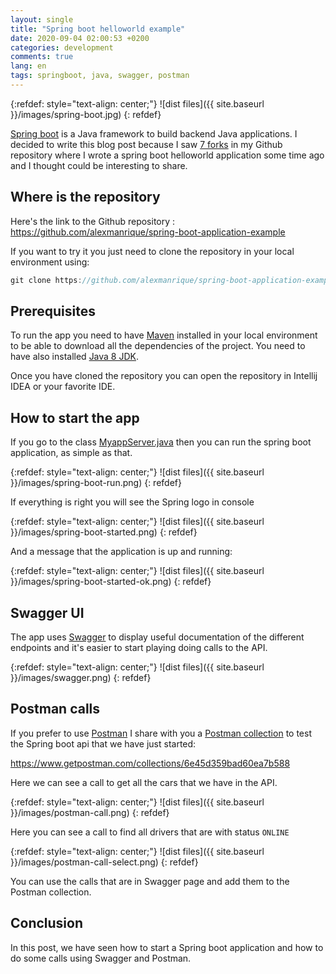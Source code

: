 ```yaml
---
layout: single
title: "Spring boot helloworld example"
date: 2020-09-04 02:00:53 +0200
categories: development
comments: true
lang: en
tags: springboot, java, swagger, postman
---
```


{:refdef: style="text-align: center;"}
![dist files]({{ site.baseurl }}/images/spring-boot.jpg)
{: refdef}

<a href="https://spring.io/projects/spring-boot">Spring boot</a> is a Java framework to build backend Java applications. I decided to write this blog post because I saw <a href="https://github.com/alexmanrique/spring-boot-application-example/network/members">7 forks</a> in my Github repository where I wrote a spring boot helloworld application some time ago and I thought could be interesting to share.

Where is the repository
-----------------------------------
Here's the link to the Github repository : <a href="https://github.com/alexmanrique/spring-boot-application-example">https://github.com/alexmanrique/spring-boot-application-example</a>

If you want to try it you just need to clone the repository in your local environment using:

```java
git clone https://github.com/alexmanrique/spring-boot-application-example.git
```

Prerequisites
---------------------------
To run the app you need to have <a href="https://maven.apache.org/">Maven</a> installed in your local environment to be able to download all the dependencies of the project. You need to have also installed <a href="https://www.oracle.com/sa/java/technologies/javase/javase-jdk8-downloads.html">Java 8 JDK</a>.  

Once you have cloned the repository you can open the repository in Intellij IDEA or your favorite IDE.

How to start the app
----------------------------
If you go to the class <a href="https://github.com/alexmanrique/spring-boot-application-example/blob/master/src/main/java/com/myapp/MyappServer.java">MyappServer.java</a> then you can run the spring boot application, as simple as that.

{:refdef: style="text-align: center;"}
![dist files]({{ site.baseurl }}/images/spring-boot-run.png)
{: refdef}

If everything is right you will see the Spring logo in console 

{:refdef: style="text-align: center;"}
![dist files]({{ site.baseurl }}/images/spring-boot-started.png)
{: refdef}

And a message that the application is up and running:

{:refdef: style="text-align: center;"}
![dist files]({{ site.baseurl }}/images/spring-boot-started-ok.png)
{: refdef}

Swagger UI
-------------------------
The app uses <a href="https://swagger.io/">Swagger</a> to display useful documentation of the different endpoints and it's easier to start playing doing calls to the API.

{:refdef: style="text-align: center;"}
![dist files]({{ site.baseurl }}/images/swagger.png)
{: refdef}

Postman calls
-------------------------

If you prefer to use <a href="https://www.postman.com/">Postman</a> I share with you a <a href="https://www.postman.com/collection/">Postman collection</a> to test the Spring boot api that we have just started:

<a href="https://www.getpostman.com/collections/6e45d359bad60ea7b588">https://www.getpostman.com/collections/6e45d359bad60ea7b588</a>

Here we can see a call to get all the cars that we have in the API.


{:refdef: style="text-align: center;"}
![dist files]({{ site.baseurl }}/images/postman-call.png)
{: refdef}


Here you can see a call to find all drivers that are with status `ONLINE`

{:refdef: style="text-align: center;"}
![dist files]({{ site.baseurl }}/images/postman-call-select.png)
{: refdef}

You can use the calls that are in Swagger page and add them to the Postman collection.

Conclusion
------------------------
In this post, we have seen how to start a Spring boot application and how to do some calls using Swagger and Postman. 
